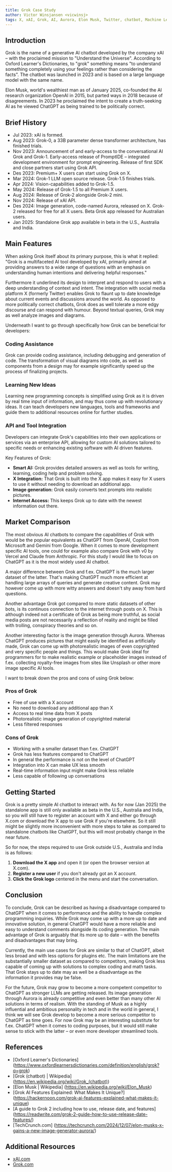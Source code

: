 ```yaml
---
title: Grok Case Study
author: Victor Winsjansen <vicwinsj>
tags: X, xAI, Grok, AI, Aurora, Elon Musk, Twitter, chatbot, Machine Learning, Artificial Intelligence
---
```


## Introduction

Grok is the name of a generative AI chatbot developed by the company xAI – with the proclaimed mission to "Understand the Universe". According to Oxford Learner's Dictionaries, to "grok" something means "to understand something completely using your feelings rather than considering the facts". The chatbot was launched in 2023 and is based on a large language model with the same name.

Elon Musk, world's wealthiest man as of January 2025, co-founded the AI research organization OpenAI in 2015, but parted ways in 2018 because of disagreements. In 2023 he proclaimed the intent to create a truth-seeking AI as he viewed ChatGPT as being trained to be politically correct.

## Brief History

- Jul 2023: xAI is formed.
- Aug 2023: Grok-0, a 33B parameter dense transformer architecture, has finished trials.
- Nov 2023: Announcement of and early-access to the conversational AI Grok and Grok-1. Early-access release of PromptIDE – integrated development environment for prompt engineering. Release of first SDK and close partners start using Grok API.
- Des 2023: Premium+ X users can start using Grok on X.
- Mar 2024: Grok-1 LLM open source release. Grok-1.5 finishes trials.
- Apr 2024: Vision-capabilities added to Grok-1.5.
- May 2024: Release of Grok-1.5 to all Premium X users.
- Aug 2024: Release of Grok-2 alongside Grok-2 mini.
- Nov 2024: Release of xAI API.
- Des 2024: Image generation, code-named Aurora, released on X. Grok-2 released for free for all X users. Beta Grok app released for Australian users.
- Jan 2025: Standalone Grok app available in beta in the U.S., Australia and India.

## Main Features

When asking Grok itself about its primary purpose, this is what it replied: "Grok is a multifaceted AI tool developed by xAI, primarily aimed at providing answers to a wide range of questions with an emphasis on understanding human intentions and delivering helpful responses."

Furthermore it underlined its design to interpret and respond to users with a deep understanding of context and intent. The integration with social media platform X (formerly Twitter) enables Grok to flaunt up to date knowledge about current events and discussions around the world. As opposed to more politically correct chatbots, Grok does as well tolerate a more edgy discourse and can respond with humour. Beyond textual queries, Grok may as well analyze images and diagrams.

Underneath I want to go through specifically how Grok can be beneficial for developers:

### Coding Assistance

Grok can provide coding assistance, including debugging and generation of code. The transformation of visual diagrams into code, as well as components from a design may for example significantly speed up the process of finalizing projects.

### Learning New Ideas

Learning new programming concepts is simplified using Grok as it is driven by real time input of information, and may thus come up with revolutionary ideas. It can teach developers new languages, tools and frameworks and guide them to additional resources online for further studies.

### API and Tool Integration

Developers can integrate Grok's capabilities into their own applications or services via an enterprise API, allowing for custom AI solutions tailored to specific needs or enhancing existing software with AI driven features.

Key Features of Grok:

- **Smart AI:** Grok provides detailed answers as well as tools for writing, learning, coding help and problem solving.
- **X Integration:** That Grok is built into the X app makes it easy for X users to use it without needing to download an additional app.
- **Image generation:** Grok easily converts text prompts into realistic pictures.
- **Internet Access:** This keeps Grok up to date with the newest information out there.

## Market Comparison

The most obvious AI chatbots to compare the capabilities of Grok with would be the popular equivalents as ChatGPT from OpenAI, Copilot from Microsoft and Gemini from Google. When it comes to more development specific AI tools, one could for example also compare Grok with v0 by Vercel and Claude from Anthropic. For this study I would like to focus on ChatGPT as it is the most widely used AI chatbot.

A major difference between Grok and f.ex. ChatGPT is the much larger dataset of the latter. That's making ChatGPT much more efficient at handling large arrays of queries and generate creative content. Grok may however come up with more witty answers and doesn't shy away from hard questions.

Another advantage Grok got compared to more static datasets of other bots, is its continuos connection to the internet through posts on X. This is although indeed not a certificate of Grok as being more truthful, as social media posts are not necessarily a reflection of reality and might be filled with trolling, conspiracy theories and so on.

Another interesting factor is the image generation through Aurora. Whereas ChatGPT produces pictures that might easily be identified as artificially made, Grok can come up with photorealistic images of even copyrighted and very specific people and things. This would make Grok ideal for programmers for to make realistic example or placeholder images instead of f.ex. collecting royalty-free images from sites like Unsplash or other more image specific AI tools.

I want to break down the pros and cons of using Grok below:

### Pros of Grok

- Free of use with a X account
- No need to download any additional app than X
- Access to real time data from X posts
- Photorealistic image generation of copyrighted material
- Less filtered responses

### Cons of Grok

- Working with a smaller dataset than f.ex. ChatGPT
- Grok has less features compared to ChatGPT
- In general the performance is not on the level of ChatGPT
- Integration into X can make UX less smooth
- Real-time information input might make Grok less reliable
- Less capable of following up conversations

## Getting Started

Grok is a pretty simple AI chatbot to interact with. As for now (Jan 2025) the standalone app is still only available as beta in the U.S., Australia and India, so you will still have to register an account with X and either go through X.com or download the X app to use Grok if you're elsewhere. So it still might be slightly more inconvenient with more steps to take as compared to standalone chatbots like ChatGPT, but this will most probably change in the near future.

So for now, the steps required to use Grok outside U.S., Australia and India is as follows:

1. **Download the X app** and open it (or open the browser version at X.com).
2. **Register a new user** if you don't already got an X account.
3. **Click the Grok logo** centered in the menu and start the conversation.

## Conclusion

To conclude, Grok can be described as having a disadvantage compared to ChatGPT when it comes to performance and the ability to handle complex programming inquiries. While Grok may come up with a more up to date and innovative solution, in general ChatGPT would have a more reliable and easy to understand comments alongside its coding generation. The main advantage of Grok is arguably that its more up to date – with the benefits and disadvantages that may bring.

Currently, the main use cases for Grok are similar to that of ChatGPT, albeit less broad and with less options for plugins etc. The main limitations are the substantially smaller dataset as compared to competitors, making Grok less capable of coming up with solutions to complex coding and math tasks. That Grok stays up to date may as well be a disadvantage as the information it provides may be false.

For the future, Grok may grow to become a more competent competitor to ChatGPT as stronger LLMs are getting released. Its image generation through Aurora is already competitive and even better than many other AI solutions in terms of realism. With the standing of Musk as a highly influential and ambitious personality in tech and in the world in general, I think we will see Grok develop to become a more serious competitor to ChatGPT as time goes. For now Grok may be an interesting substitute for f.ex. ChatGPT when it comes to coding purposes, but it would still make sense to stick with the latter – or even more developer streamlined tools.

## References

- [Oxford Learner's Dictionaries] (https://www.oxfordlearnersdictionaries.com/definition/english/grok?q=grok)
- [Grok (chatbot) | Wikipedia] (https://en.wikipedia.org/wiki/Grok_(chatbot))
- [Elon Musk | Wikipedia] (https://en.wikipedia.org/wiki/Elon_Musk)
- [Grok AI Features Explained: What Makes It Unique?] (https://hackernoon.com/grok-ai-features-explained-what-makes-it-unique)
- [A guide to Grok 2 including how to use, release date, and features] (https://readwrite.com/grok-2-guide-how-to-use-release-date-features/)
- [TechCrunch.com] (https://techcrunch.com/2024/12/07/elon-musks-x-gains-a-new-image-generator-aurora/)

## Additional Resources

- [xAI.com](https://xai.com)
- [Grok.com](https://grok.com)
